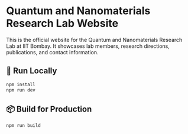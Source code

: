 # Quantum and Nanomaterials Research Lab Website

This is the official website for the Quantum and Nanomaterials Research Lab at IIT Bombay. It showcases lab members, research directions, publications, and contact information.

## 🚀 Run Locally

```bash
npm install
npm run dev
```

## 📦 Build for Production

```bash
npm run build
